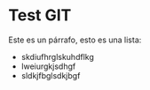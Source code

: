 # Test GIT

Este es un párrafo, esto es una lista:
- skdiufhrglskuhdflkg
- lweiurgkjsdhgf
- sldkjfbglsdkjbgf